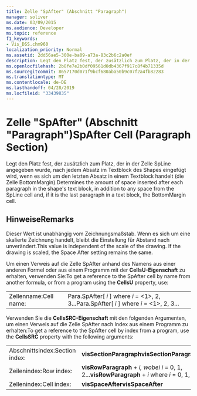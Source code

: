 ```yaml
---
title: Zelle "SpAfter" (Abschnitt "Paragraph")
manager: soliver
ms.date: 03/09/2015
ms.audience: Developer
ms.topic: reference
f1_keywords:
- Vis_DSS.chm960
localization_priority: Normal
ms.assetid: 2dd56ae5-300e-ba09-a73a-83c2b6c2a0ef
description: Legt den Platz fest, der zusätzlich zum Platz, der in der Zelle SpLine angegeben wurde, nach jedem Absatz im Textblock des Shapes eingefügt wird, wenn es sich um den letzten Absatz in einem Textblock handelt (die Zelle BottomMargin).
ms.openlocfilehash: 2b8fe7e2b0df09561d0db4367f917c8f4b71335d
ms.sourcegitcommit: 8657170d071f9bcf680aba50b9c07f2a4fb82283
ms.translationtype: MT
ms.contentlocale: de-DE
ms.lasthandoff: 04/28/2019
ms.locfileid: "33439835"
---
```

# <a name="spafter-cell-paragraph-section"></a><span data-ttu-id="e354a-103">Zelle "SpAfter" (Abschnitt "Paragraph")</span><span class="sxs-lookup"><span data-stu-id="e354a-103">SpAfter Cell (Paragraph Section)</span></span>

<span data-ttu-id="e354a-104">Legt den Platz fest, der zusätzlich zum Platz, der in der Zelle SpLine angegeben wurde, nach jedem Absatz im Textblock des Shapes eingefügt wird, wenn es sich um den letzten Absatz in einem Textblock handelt (die Zelle BottomMargin).</span><span class="sxs-lookup"><span data-stu-id="e354a-104">Determines the amount of space inserted after each paragraph in the shape's text block, in addition to any space from the SpLine cell and, if it is the last paragraph in a text block, the BottomMargin cell.</span></span>
  
## <a name="remarks"></a><span data-ttu-id="e354a-105">Hinweise</span><span class="sxs-lookup"><span data-stu-id="e354a-105">Remarks</span></span>

<span data-ttu-id="e354a-p101">Dieser Wert ist unabhängig vom Zeichnungsmaßstab. Wenn es sich um eine skalierte Zeichnung handelt, bleibt die Einstellung für Abstand nach unverändert.</span><span class="sxs-lookup"><span data-stu-id="e354a-p101">This value is independent of the scale of the drawing. If the drawing is scaled, the Space After setting remains the same.</span></span>
  
<span data-ttu-id="e354a-108">Um einen Verweis auf die Zelle SpAfter anhand des Namens aus einer anderen Formel oder aus einem Programm mit der **CellsU-Eigenschaft** zu erhalten, verwenden Sie:</span><span class="sxs-lookup"><span data-stu-id="e354a-108">To get a reference to the SpAfter cell by name from another formula, or from a program using the **CellsU** property, use:</span></span> 
  
|||
|:-----|:-----|
| <span data-ttu-id="e354a-109">Zellenname:</span><span class="sxs-lookup"><span data-stu-id="e354a-109">Cell name:</span></span>  <br/> | <span data-ttu-id="e354a-110">Para.SpAfter[  *i*  ] where  *i*  = <1>, 2, 3...</span><span class="sxs-lookup"><span data-stu-id="e354a-110">Para.SpAfter[  *i*  ]            where  *i*  = <1>, 2, 3...</span></span>  <br/> |
   
<span data-ttu-id="e354a-111">Verwenden Sie die **CellsSRC-Eigenschaft** mit den folgenden Argumenten, um einen Verweis auf die Zelle SpAfter nach Index aus einem Programm zu erhalten:</span><span class="sxs-lookup"><span data-stu-id="e354a-111">To get a reference to the SpAfter cell by index from a program, use the **CellsSRC** property with the following arguments:</span></span> 
  
|||
|:-----|:-----|
| <span data-ttu-id="e354a-112">Abschnittsindex:</span><span class="sxs-lookup"><span data-stu-id="e354a-112">Section index:</span></span>  <br/> |<span data-ttu-id="e354a-113">**visSectionParagraph**</span><span class="sxs-lookup"><span data-stu-id="e354a-113">**visSectionParagraph**</span></span> <br/> |
| <span data-ttu-id="e354a-114">Zeilenindex:</span><span class="sxs-lookup"><span data-stu-id="e354a-114">Row index:</span></span>  <br/> |<span data-ttu-id="e354a-115">**visRowParagraph**  +   *i,* *wobei i* = 0, 1, 2...</span><span class="sxs-lookup"><span data-stu-id="e354a-115">**visRowParagraph** +  *i*            where  *i*  = 0, 1, 2...</span></span>  <br/> |
| <span data-ttu-id="e354a-116">Zellenindex:</span><span class="sxs-lookup"><span data-stu-id="e354a-116">Cell index:</span></span>  <br/> |<span data-ttu-id="e354a-117">**visSpaceAfter**</span><span class="sxs-lookup"><span data-stu-id="e354a-117">**visSpaceAfter**</span></span> <br/> |
   

